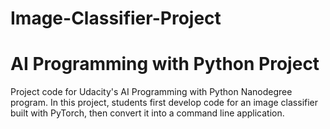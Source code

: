 # Image-Classifier-Project
# AI Programming with Python Project

Project code for Udacity's AI Programming with Python Nanodegree program. 
In this project, students first develop code for an image classifier built with PyTorch, 
then convert it into a command line application.
